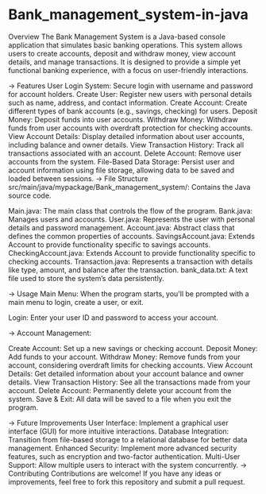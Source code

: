 # Bank_management_system-in-java
Overview
The Bank Management System is a Java-based console application that simulates basic banking operations. This system allows users to create accounts, deposit and withdraw money, view account details, and manage transactions. It is designed to provide a simple yet functional banking experience, with a focus on user-friendly interactions.

-> Features
User Login System: Secure login with username and password for account holders.
Create User: Register new users with personal details such as name, address, and contact information.
Create Account: Create different types of bank accounts (e.g., savings, checking) for users.
Deposit Money: Deposit funds into user accounts.
Withdraw Money: Withdraw funds from user accounts with overdraft protection for checking accounts.
View Account Details: Display detailed information about user accounts, including balance and owner details.
View Transaction History: Track all transactions associated with an account.
Delete Account: Remove user accounts from the system.
File-Based Data Storage: Persist user and account information using file storage, allowing data to be saved and loaded between sessions.
-> File Structure
src/main/java/mypackage/Bank_management_system/: Contains the Java source code.

Main.java: The main class that controls the flow of the program.
Bank.java: Manages users and accounts.
User.java: Represents the user with personal details and password management.
Account.java: Abstract class that defines the common properties of accounts.
SavingsAccount.java: Extends Account to provide functionality specific to savings accounts.
CheckingAccount.java: Extends Account to provide functionality specific to checking accounts.
Transaction.java: Represents a transaction with details like type, amount, and balance after the transaction.
bank_data.txt: A text file used to store the system’s data persistently.

-> Usage
Main Menu: When the program starts, you'll be prompted with a main menu to login, create a user, or exit.

Login: Enter your user ID and password to access your account.

-> Account Management:

Create Account: Set up a new savings or checking account.
Deposit Money: Add funds to your account.
Withdraw Money: Remove funds from your account, considering overdraft limits for checking accounts.
View Account Details: Get detailed information about your account balance and owner details.
View Transaction History: See all the transactions made from your account.
Delete Account: Permanently delete your account from the system.
Save & Exit: All data will be saved to a file when you exit the program.

-> Future Improvements
User Interface: Implement a graphical user interface (GUI) for more intuitive interactions.
Database Integration: Transition from file-based storage to a relational database for better data management.
Enhanced Security: Implement more advanced security features, such as encryption and two-factor authentication.
Multi-User Support: Allow multiple users to interact with the system concurrently.
-> Contributing
Contributions are welcome! If you have any ideas or improvements, feel free to fork this repository and submit a pull request.
